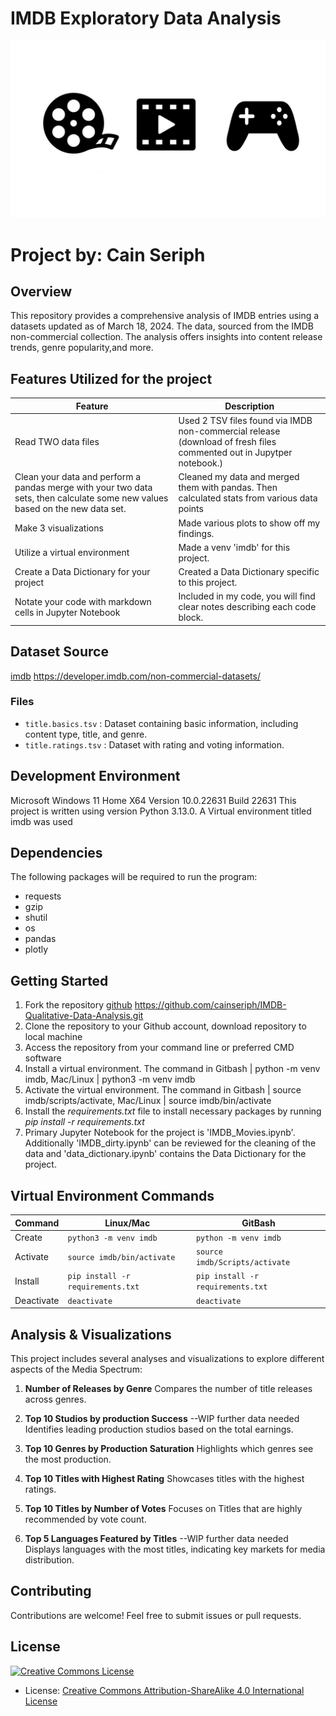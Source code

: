 # IMDB Exploratory Data Analysis
![image info](resource/hero.jpg)
# Project by: Cain Seriph

## Overview
This repository provides a comprehensive analysis of IMDB entries using a datasets updated as of March 18, 2024. The data, sourced from the IMDB non-commercial collection. The analysis offers insights into content release trends, genre popularity,and more.

## Features Utilized for the project

  | Feature        | Description                           |
  |----------------|---------------------------------------|
  | Read TWO data files| Used 2 TSV files found via IMDB non-commercial release (download of fresh files commented out in Jupytper notebook.)|
  | Clean your data and perform a pandas merge with your two data sets, then calculate some new values based on the new data set.      | Cleaned my data and merged them with pandas. Then calculated stats from various data points |
  | Make 3 visualizations | Made various plots to show off my findings. |
  | Utilize a virtual environment      | Made a venv 'imdb' for this project. |
  | Create a Data Dictionary for your project | Created a Data Dictionary specific to this project. |
  | Notate your code with markdown cells in Jupyter Notebook | Included in my code, you will find clear notes describing each code block. |

## Dataset Source
[imdb](https://developer.imdb.com/non-commercial-datasets/) https://developer.imdb.com/non-commercial-datasets/

### Files
- `title.basics.tsv` : Dataset containing basic information, including content type, title, and genre.
- `title.ratings.tsv` : Dataset with rating and voting information.

## Development Environment
Microsoft Windows 11 Home X64 Version 10.0.22631 Build 22631
This project is written using version Python 3.13.0.
A Virtual environment titled imdb was used

## Dependencies 
 The following packages will be required to run the program: 
- requests
- gzip
- shutil
- os
- pandas 
- plotly  

## Getting Started
 
1. Fork the repository [github](https://github.com/cainseriph/IMDB-Qualitative-Data-Analysis.git) https://github.com/cainseriph/IMDB-Qualitative-Data-Analysis.git
2. Clone the repository to your Github account, download repository to local machine
3. Access the repository from your command line or preferred CMD software
4. Install a virtual environment. The command in Gitbash | python -m venv imdb, Mac/Linux | python3 -m venv imdb
5. Activate the virtual environment. The command in Gitbash | source imdb/scripts/activate, Mac/Linux | source imdb/bin/activate
6. Install the *requirements.txt* file to install necessary packages by running *pip install -r requirements.txt* 
7. Primary Jupyter Notebook for the project is 'IMDB_Movies.ipynb'. Additionally 'IMDB_dirty.ipynb' can be reviewed for the cleaning of the data and 'data_dictionary.ipynb' contains the Data Dictionary for the project.

## Virtual Environment Commands

| Command | Linux/Mac | GitBash |
|---------|-----------|---------|
| Create | `python3 -m venv imdb` | `python -m venv imdb` |
| Activate | `source imdb/bin/activate` | `source imdb/Scripts/activate` | (PowerShell) `source imdb/Scripts/Activate.ps1`
| Install | `pip install -r requirements.txt` | `pip install -r requirements.txt` |
| Deactivate | `deactivate` | `deactivate` |

## Analysis & Visualizations
This project includes several analyses and visualizations to explore different aspects of the Media Spectrum:

1. **Number of Releases by Genre**
Compares the number of title releases across genres.

2. **Top 10 Studios by production Success** --WIP further data needed
Identifies leading production studios based on the total earnings.

3. **Top 10 Genres by Production Saturation** 
Highlights which genres see the most production.

4. **Top 10 Titles with Highest Rating**
Showcases titles with the highest ratings.

5. **Top 10 Titles by Number of Votes**
Focuses on Titles that are highly recommended by vote count.

6. **Top 5 Languages Featured by Titles** --WIP further data needed
Displays languages with the most titles, indicating key markets for media distribution.

## Contributing
Contributions are welcome! Feel free to submit issues or pull requests.


## License

<a rel="license" href="LICENSE"><img alt="Creative Commons License" style="border-width:0" src="https://mirrors.creativecommons.org/presskit/buttons/88x31/svg/by-sa.svg" /></a>

- License: [Creative Commons Attribution-ShareAlike 4.0 International License](LICENSE)